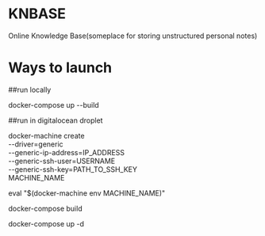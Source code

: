 # KNBASE
Online Knowledge Base(someplace for storing unstructured personal notes)


# Ways to launch

##run locally

docker-compose up --build


##run in digitalocean droplet

docker-machine create \
    --driver=generic \
    --generic-ip-address=IP_ADDRESS \
    --generic-ssh-user=USERNAME \
    --generic-ssh-key=PATH_TO_SSH_KEY \
        MACHINE_NAME
        
eval "$(docker-machine env MACHINE_NAME)"

docker-compose build

docker-compose up -d



